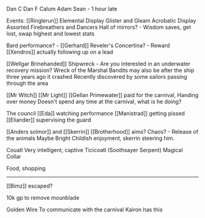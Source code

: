 Dan C
Dan F
Calum
Adam
Sean - 1 hour late



Events:
[[Ringlerun]] Elemental Display
Glister and Gleam Acrobatic Display
Assorted Firebreathers and Dancers
Hall of mirrors? - Wisdom saves, get lost, swap highest and lowest stats


Bard performance? - [[Gerhard]]
	Reveler's Concertina? - Reward
	[[Xendros]] actually following up on a lead
	

[[Wellgar Brinehanded]]
	Shipwreck - Are you interested in an underwater recovery mission?
	Wreck of the Marshal
	Bandits may also be after the ship
	three years ago it crashed
	Recently discovered by some sailors passing through the area
	


[[Mr Witch]]
[[Mr Light]]
	[[Gellan Primewater]] paid for the carnival,
	Handing over money
	Doesn't spend any time at the carnival, what is he doing?


The council
	[[Eda]] watching performance
	[[Manistrad]] getting pissed
	[[Eliander]] supervising the guard

[[Anders solmor]] and [[Skerrin]]
	[[Brotherhood]] aims? Chaos? - Release of the animals
	Maybe 
	Bright Childish enjoyment, skerrin steering him.


Couatl
	Very intelligent, captive
	Ticicoatl (Soothsayer Serpent)
	Magical Collar


Food, shopping


<hr>


[[Bimz]] escaped?

10k gp to remove mounblade

Golden Wire To communicate with the carnival
Kairon has this


